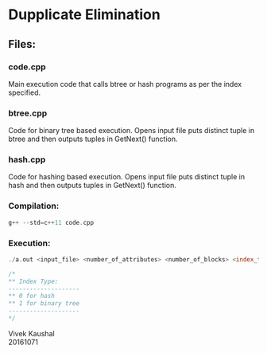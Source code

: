# Dupplicate Elimination

## Files:

### code.cpp

Main execution code that calls btree or hash programs as per the index specified.

### btree.cpp

Code for binary tree based execution. Opens input file puts distinct tuple in btree and then outputs
tuples in GetNext() function.

### hash.cpp

Code for hashing based execution. Opens input file puts distinct tuple in hash and then outputs
tuples in GetNext() function.

### Compilation:

```cpp
g++ --std=c++11 code.cpp
```

### Execution:

```cpp
./a.out <input_file> <number_of_attributes> <number_of_blocks> <index_type>

/*
** Index Type:
--------------------
** 0 for hash
** 1 for binary tree
--------------------
*/
```
  
Vivek Kaushal  
20161071